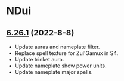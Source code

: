 # NDui

## [6.26.1](https://github.com/siweia/NDui/tree/6.26.1) (2022-8-8)

- Update auras and nameplate filter.
- Replace spell texture for Zul'Gamux in S4.
- Update trinket aura.
- Update nameplate show power units.
- Update nameplate major spells.